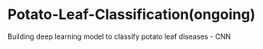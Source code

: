 # Potato-Leaf-Classification(ongoing)
Building deep learning model to classify potato leaf diseases - CNN

